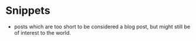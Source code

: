 # Snippets

- posts which are too short to be considered a blog post, but might still be of interest to the world.
